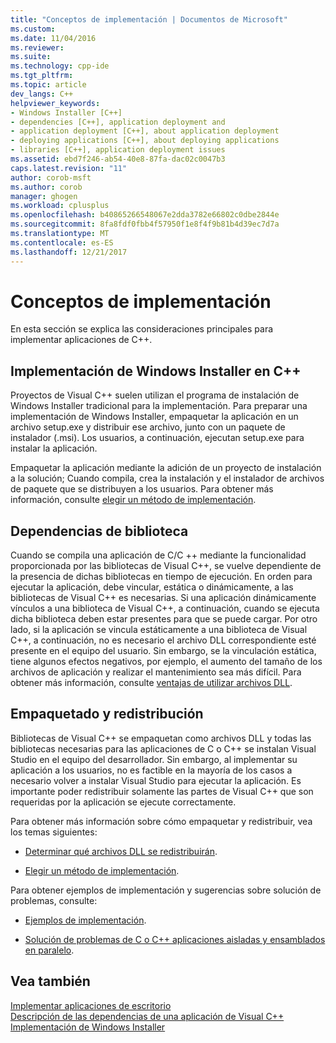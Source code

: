 ```yaml
---
title: "Conceptos de implementación | Documentos de Microsoft"
ms.custom: 
ms.date: 11/04/2016
ms.reviewer: 
ms.suite: 
ms.technology: cpp-ide
ms.tgt_pltfrm: 
ms.topic: article
dev_langs: C++
helpviewer_keywords:
- Windows Installer [C++]
- dependencies [C++], application deployment and
- application deployment [C++], about application deployment
- deploying applications [C++], about deploying applications
- libraries [C++], application deployment issues
ms.assetid: ebd7f246-ab54-40e8-87fa-dac02c0047b3
caps.latest.revision: "11"
author: corob-msft
ms.author: corob
manager: ghogen
ms.workload: cplusplus
ms.openlocfilehash: b40865266548067e2dda3782e66802c0dbe2844e
ms.sourcegitcommit: 8fa8fdf0fbb4f57950f1e8f4f9b81b4d39ec7d7a
ms.translationtype: MT
ms.contentlocale: es-ES
ms.lasthandoff: 12/21/2017
---
```

# <a name="deployment-concepts"></a>Conceptos de implementación
En esta sección se explica las consideraciones principales para implementar aplicaciones de C++.  
  
## <a name="windows-installer-deployment-in-c"></a>Implementación de Windows Installer en C++  
 Proyectos de Visual C++ suelen utilizan el programa de instalación de Windows Installer tradicional para la implementación. Para preparar una implementación de Windows Installer, empaquetar la aplicación en un archivo setup.exe y distribuir ese archivo, junto con un paquete de instalador (.msi). Los usuarios, a continuación, ejecutan setup.exe para instalar la aplicación.  
  
 Empaquetar la aplicación mediante la adición de un proyecto de instalación a la solución; Cuando compila, crea la instalación y el instalador de archivos de paquete que se distribuyen a los usuarios. Para obtener más información, consulte [elegir un método de implementación](../ide/choosing-a-deployment-method.md).  
  
## <a name="library-dependencies"></a>Dependencias de biblioteca  
 Cuando se compila una aplicación de C/C ++ mediante la funcionalidad proporcionada por las bibliotecas de Visual C++, se vuelve dependiente de la presencia de dichas bibliotecas en tiempo de ejecución. En orden para ejecutar la aplicación, debe vincular, estática o dinámicamente, a las bibliotecas de Visual C++ es necesarias. Si una aplicación dinámicamente vínculos a una biblioteca de Visual C++, a continuación, cuando se ejecuta dicha biblioteca deben estar presentes para que se puede cargar. Por otro lado, si la aplicación se vincula estáticamente a una biblioteca de Visual C++, a continuación, no es necesario el archivo DLL correspondiente esté presente en el equipo del usuario. Sin embargo, se la vinculación estática, tiene algunos efectos negativos, por ejemplo, el aumento del tamaño de los archivos de aplicación y realizar el mantenimiento sea más difícil. Para obtener más información, consulte [ventajas de utilizar archivos DLL](../build/dlls-in-visual-cpp.md#advantages-of-using-dlls).  
  
## <a name="packaging-and-redistributing"></a>Empaquetado y redistribución  
 Bibliotecas de Visual C++ se empaquetan como archivos DLL y todas las bibliotecas necesarias para las aplicaciones de C o C++ se instalan Visual Studio en el equipo del desarrollador. Sin embargo, al implementar su aplicación a los usuarios, no es factible en la mayoría de los casos a necesario volver a instalar Visual Studio para ejecutar la aplicación. Es importante poder redistribuir solamente las partes de Visual C++ que son requeridas por la aplicación se ejecute correctamente.  
  
 Para obtener más información sobre cómo empaquetar y redistribuir, vea los temas siguientes:  
  
-   [Determinar qué archivos DLL se redistribuirán](../ide/determining-which-dlls-to-redistribute.md).  
  
-   [Elegir un método de implementación](../ide/choosing-a-deployment-method.md).  
  
 Para obtener ejemplos de implementación y sugerencias sobre solución de problemas, consulte:  
  
-   [Ejemplos de implementación](../ide/deployment-examples.md).  
  
-   [Solución de problemas de C o C++ aplicaciones aisladas y ensamblados en paralelo](../build/troubleshooting-c-cpp-isolated-applications-and-side-by-side-assemblies.md).  
  
## <a name="see-also"></a>Vea también  
 [Implementar aplicaciones de escritorio](../ide/deploying-native-desktop-applications-visual-cpp.md)   
 [Descripción de las dependencias de una aplicación de Visual C++](../ide/understanding-the-dependencies-of-a-visual-cpp-application.md)   
 [Implementación de Windows Installer](http://msdn.microsoft.com/en-us/121be21b-b916-43e2-8f10-8b080516d2a0)